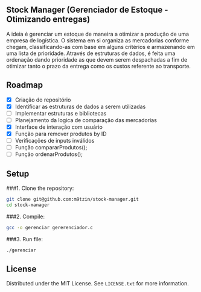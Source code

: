 ## Stock Manager (Gerenciador de Estoque - Otimizando entregas)
<!-- IDEIA -->
A ideia é gerenciar um estoque de maneira a otimizar a produção de uma empresa de logística. O sistema em si organiza as mercadorias conforme chegam, classificando-as com base em alguns critérios e armazenando em uma lista de prioridade. Através de estruturas de dados, é feita uma ordenação dando prioridade as que devem serem despachadas a fim de otimizar tanto o prazo da entrega como os custos referente ao transporte.
<!-- ROADMAP -->
## Roadmap
- [x] Criação do repositório
- [x] Identificar as estruturas de dados a serem utilizadas
- [ ] Implementar estruturas e bibliotecas
- [ ] Planejamento da logica de comparação das mercadorias
- [x] Interface de interação com usuário
- [x] Função para remover produtos by ID
- [ ] Verificações de inputs inválidos
- [ ] Função compararProdutos();
- [ ] Função ordenarProdutos(); 

<!-- SETUP -->
## Setup
###1. Clone the repository:
```bash 
git clone git@github.com:m9tzin/stock-manager.git
cd stock-manager
```
###2. Compile:
```bash 
gcc -o gerenciar gererenciador.c
```
###3. Run file:
```bash 
./gerenciar
```

## License
Distributed under the MIT License. See `LICENSE.txt` for more information.


